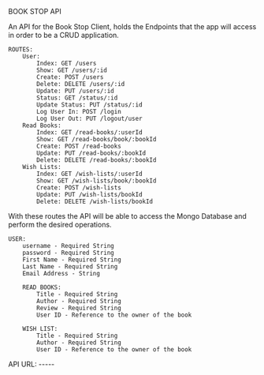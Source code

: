 BOOK STOP API

An API for the Book Stop Client, holds the Endpoints that the app will access in order to be a CRUD application.

    ROUTES:
        User:
            Index: GET /users
            Show: GET /users/:id
            Create: POST /users
            Delete: DELETE /users/:id
            Update: PUT /users/:id
            Status: GET /status/:id
            Update Status: PUT /status/:id
            Log User In: POST /login
            Log User Out: PUT /logout/user
        Read Books:
            Index: GET /read-books/:userId
            Show: GET /read-books/book/:bookId
            Create: POST /read-books
            Update: PUT /read-books/:bookId
            Delete: DELETE /read-books/:bookId
        Wish Lists:
            Index: GET /wish-lists/:userId
            Show: GET /wish-lists/book/:bookId
            Create: POST /wish-lists
            Update: PUT /wish-lists/bookId
            Delete: DELETE /wish-lists/bookId
        
With these routes the API will be able to access the Mongo Database and perform the desired operations.

    USER:
        username - Required String
        password - Required String
        First Name - Required String
        Last Name - Required String
        Email Address - String
    
        READ BOOKS:
            Title - Required String
            Author - Required String
            Review - Required String
            User ID - Reference to the owner of the book

        WISH LIST:
            Title - Required String
            Author - Required String
            User ID - Reference to the owner of the book
            
 API URL: -----

